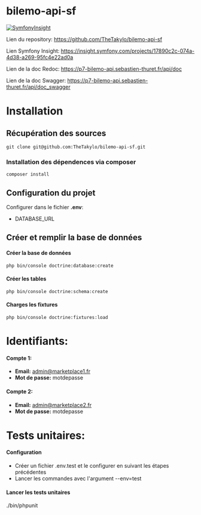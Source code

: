 # bilemo-api-sf

[![SymfonyInsight](https://insight.symfony.com/projects/17890c2c-074a-4d38-a269-95fc4e22ad0a/mini.svg)](https://insight.symfony.com/projects/17890c2c-074a-4d38-a269-95fc4e22ad0a)

Lien du repository: https://github.com/TheTakylo/bilemo-api-sf

Lien Symfony Insight: https://insight.symfony.com/projects/17890c2c-074a-4d38-a269-95fc4e22ad0a

Lien de la doc Redoc: https://p7-bilemo-api.sebastien-thuret.fr/api/doc

Lien de la doc Swagger: https://p7-bilemo-api.sebastien-thuret.fr/api/doc_swagger

# Installation

## Récupération des sources

```
git clone git@github.com:TheTakylo/bilemo-api-sf.git
```

### Installation des dépendences via composer

```
composer install
```

## Configuration du projet

Configurer dans le fichier **.env**:
- DATABASE_URL

## Créer et remplir la base de données

#### Créer la base de données
```
php bin/console doctrine:database:create
```

#### Créer les tables
```
php bin/console doctrine:schema:create
```

#### Charges les fixtures
```
php bin/console doctrine:fixtures:load
```

# Identifiants:

#### Compte 1:
- **Email:** admin@marketplace1.fr
- **Mot de passe:** motdepasse

#### Compte 2:
- **Email:** admin@marketplace2.fr
- **Mot de passe:** motdepasse

# Tests unitaires:

#### Configuration

- Créer un fichier .env.test et le configurer en suivant les étapes précédentes
- Lancer les commandes avec l'argument --env=test

#### Lancer les tests unitaires
./bin/phpunit
